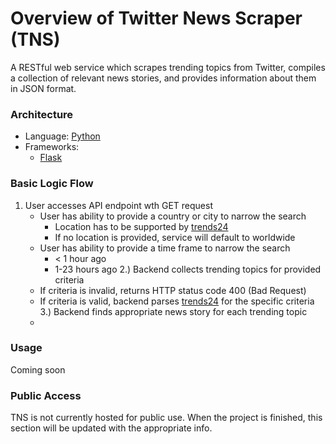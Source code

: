 # Overview of Twitter News Scraper (TNS)
A RESTful web service which scrapes trending topics from Twitter, compiles a collection of relevant news stories, and provides information about them in JSON format.

### Architecture
- Language: [Python](https://www.python.org/)
- Frameworks:
    - [Flask](http://flask.pocoo.org/)

### Basic Logic Flow
1. User accesses API endpoint wth GET request
    - User has ability to provide a country or city to narrow the search
        - Location has to be supported by [trends24](https://trends24.in)
        - If no location is provided, service will default to worldwide
    - User has ability to provide a time frame to narrow the search
        - < 1 hour ago
        - 1-23 hours ago
2.) Backend collects trending topics for provided criteria
    - If criteria is invalid, returns HTTP status code 400 (Bad Request)
    - If criteria is valid, backend parses [trends24](https://trends24.in) for the specific criteria
3.) Backend finds appropriate news story for each trending topic
    - 

### Usage
Coming soon

### Public Access
TNS is not currently hosted for public use. When the project is finished, this section will be updated with the appropriate info.
